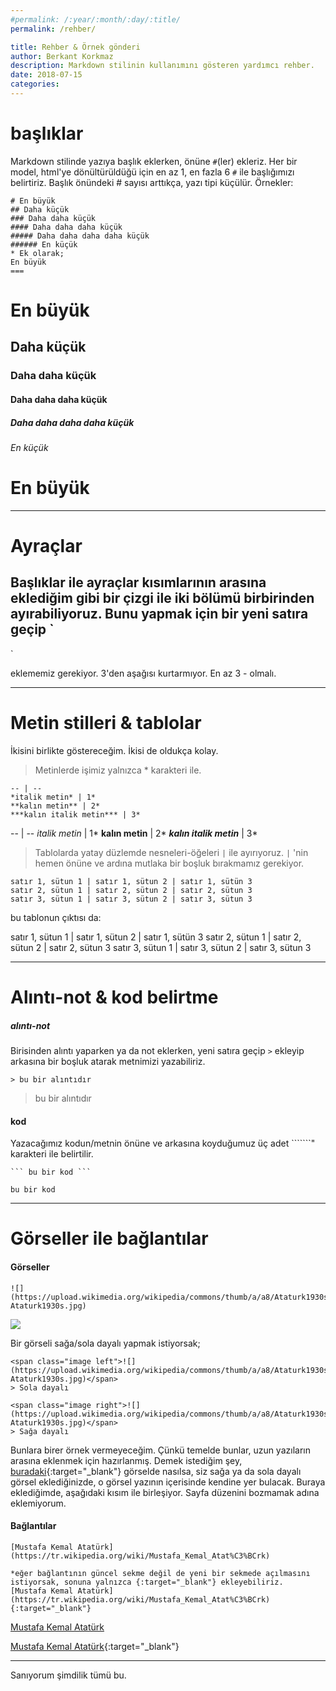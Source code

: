 ```yaml
---
#permalink: /:year/:month/:day/:title/
permalink: /rehber/

title: Rehber & Örnek gönderi
author: Berkant Korkmaz
description: Markdown stilinin kullanımını gösteren yardımcı rehber.
date: 2018-07-15
categories:
---
```

başlıklar
===

Markdown stilinde yazıya başlık eklerken, önüne ```#```(ler) ekleriz. Her bir model, html'ye dönültürüldüğü için en az 1, en fazla 6 ```#``` ile başlığımızı belirtiriz. Başlık önündeki # sayısı arttıkça, yazı tipi küçülür. Örnekler:

```
# En büyük
## Daha küçük
### Daha daha küçük
#### Daha daha daha küçük
##### Daha daha daha daha küçük
###### En küçük
* Ek olarak;
En büyük
===
```

# En büyük
## Daha küçük
### Daha daha küçük
#### Daha daha daha küçük
##### Daha daha daha daha küçük
###### En küçük

En büyük
===

---

Ayraçlar
===

Başlıklar ile ayraçlar kısımlarının arasına eklediğim gibi bir çizgi ile iki bölümü birbirinden ayırabiliyoruz. Bunu yapmak için bir yeni satıra geçip
`
---
`

eklememiz gerekiyor. 3'den aşağısı kurtarmıyor. En az 3 - olmalı.

---

Metin stilleri & tablolar
===
İkisini birlikte göstereceğim. İkisi de oldukça kolay.

> Metinlerde işimiz yalnızca * karakteri ile.

```
-- | --
*italik metin* | 1*	
**kalın metin** | 2*
***kalın italik metin*** | 3*
```

 -- | --
*italik metin* | 1*	
**kalın metin** | 2*
***kalın italik metin*** | 3*

> Tablolarda yatay düzlemde nesneleri-öğeleri ```|``` ile ayırıyoruz. ```|``` 'nin hemen önüne ve ardına mutlaka bir boşluk bırakmamız gerekiyor.

``` 
satır 1, sütun 1 | satır 1, sütun 2 | satır 1, sütün 3
satır 2, sütun 1 | satır 2, sütun 2 | satır 2, sütun 3
satır 3, sütun 1 | satır 3, sütun 2 | satır 3, sütun 3
```

bu tablonun çıktısı da: 

satır 1, sütun 1 | satır 1, sütun 2 | satır 1, sütün 3
satır 2, sütun 1 | satır 2, sütun 2 | satır 2, sütun 3
satır 3, sütun 1 | satır 3, sütun 2 | satır 3, sütun 3

---

Alıntı-not & kod belirtme
===
##### alıntı-not
Birisinden alıntı yaparken ya da not eklerken, yeni satıra geçip ```>``` ekleyip arkasına bir boşluk atarak metnimizi yazabiliriz.

```> bu bir alıntıdır```
> bu bir alıntıdır

#### kod
Yazacağımız kodun/metnin önüne ve arkasına koyduğumuz üç adet ```````" karakteri ile belirtilir.

```
``` bu bir kod ```
```

``` bu bir kod ```

---

Görseller ile bağlantılar
===

#### Görseller

```
![](https://upload.wikimedia.org/wikipedia/commons/thumb/a/a8/Ataturk1930s.jpg/220px-Ataturk1930s.jpg)
```

![](https://upload.wikimedia.org/wikipedia/commons/thumb/a/a8/Ataturk1930s.jpg/220px-Ataturk1930s.jpg)

Bir görseli sağa/sola dayalı yapmak istiyorsak;

```
<span class="image left">![](https://upload.wikimedia.org/wikipedia/commons/thumb/a/a8/Ataturk1930s.jpg/220px-Ataturk1930s.jpg)</span>
> Sola dayalı

<span class="image right">![](https://upload.wikimedia.org/wikipedia/commons/thumb/a/a8/Ataturk1930s.jpg/220px-Ataturk1930s.jpg)</span>
> Sağa dayalı
```
Bunlara birer örnek vermeyeceğim. Çünkü temelde bunlar, uzun yazıların arasına eklenmek için hazırlanmış. Demek istediğim şey, [buradaki](https://i2.wp.com/www.yahyagungor.net/wp-content/uploads/2015/04/9.-S%C4%B1n%C4%B1f-Tarih-dersi-Biryay-Kitap-Cevaplar%C4%B1-sayfa-206.jpg){:target="_blank"} görselde nasılsa, siz sağa ya da sola dayalı görsel eklediğinizde, o görsel yazının içerisinde kendine yer bulacak. Buraya eklediğimde, aşağıdaki kısım ile birleşiyor. Sayfa düzenini bozmamak adına eklemiyorum.


#### Bağlantılar

```
[Mustafa Kemal Atatürk](https://tr.wikipedia.org/wiki/Mustafa_Kemal_Atat%C3%BCrk)

*eğer bağlantının güncel sekme değil de yeni bir sekmede açılmasını istiyorsak, sonuna yalnızca {:target="_blank"} ekleyebiliriz.
[Mustafa Kemal Atatürk](https://tr.wikipedia.org/wiki/Mustafa_Kemal_Atat%C3%BCrk){:target="_blank"}

```

[Mustafa Kemal Atatürk](https://tr.wikipedia.org/wiki/Mustafa_Kemal_Atat%C3%BCrk)

[Mustafa Kemal Atatürk](https://tr.wikipedia.org/wiki/Mustafa_Kemal_Atat%C3%BCrk){:target="_blank"}

---

Sanıyorum şimdilik tümü bu.

